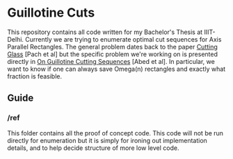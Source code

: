 # Guillotine Cuts
This repository contains all code written for my Bachelor's Thesis at IIIT-Delhi. Currently we are trying to enumerate optimal cut sequences for Axis Parallel Rectangles. The general problem dates back to the paper [Cutting Glass](https://dl.acm.org/citation.cfm?id=336223) [Pach et al] but the specific problem we're working on is presented directly in [On Guillotine Cutting Sequences](http://drops.dagstuhl.de/opus/volltexte/2015/5291/) [Abed et al]. In particular, we want to know if one can always save Omega(n) rectangles and exactly what fraction is feasible.

## Guide 

### /ref
This folder contains all the proof of concept code. This code will not be run directly for enumeration but it is simply for ironing out implementation details, and to help decide structure of more low level code.
